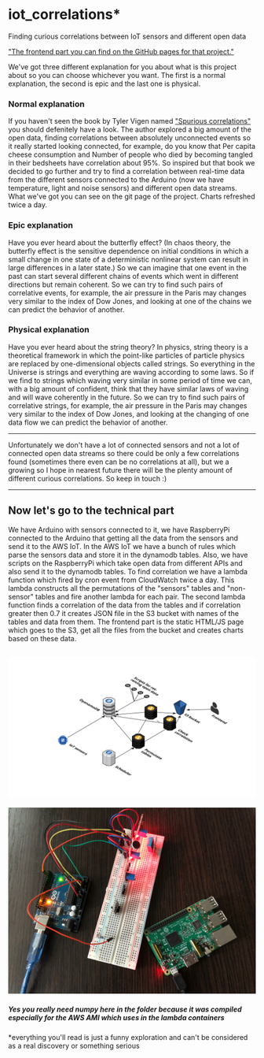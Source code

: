 # iot_correlations*
Finding curious correlations between IoT sensors and different open data

["The frontend part you can find on the GitHub pages for that project."](https://vz10.github.io/iot_correlations/)

We've got three different explanation for you about what is this project about so you can choose whichever you want. The first is a normal explanation, the second is epic and the last one is physical.

### Normal explanation
If you haven't seen the book by Tyler Vigen named ["Spurious correlations"](http://www.tylervigen.com/spurious-correlations) you should defenitely have a look. The author explored a big amount of the open data, finding correlations between absolutely unconnected events so it really started looking connected, for example, do you know that Per capita cheese consumption and Number of people who died by becoming tangled in their bedsheets have correlation about 95%.
So inspired but that book we decided to go further and try to find a correlation between real-time data from the different sensors connected to the Arduino (now we have temperature, light and noise sensors) and different open data streams. What we've got you can see on the git page of the project. Charts refreshed twice a day.

### Epic explanation
Have you ever heard about the butterfly effect? (In chaos theory, the butterfly effect is the sensitive dependence on initial conditions in which a small change in one state of a deterministic nonlinear system can result in large differences in a later state.) So we can imagine that one event in the past can start several different chains of events which went in different directions but remain coherent. So we can try to find such pairs of correlative events, for example, the air pressure in the Paris may changes very similar to the index of Dow Jones, and looking at one of the chains we can predict the behavior of another.

### Physical explanation
Have you ever heard about the string theory? In physics, string theory is a theoretical framework in which the point-like particles of particle physics are replaced by one-dimensional objects called strings. So everything in the Universe is strings and everything are waving according to some laws. So if we find to strings which waving very similar in some period of time we can, with a big amount of confident, think that they have similar laws of waving and will wave coherently in the future. So we can try to find such pairs of correlative strings, for example, the air pressure in the Paris may changes very similar to the index of Dow Jones, and looking at the changing of one data flow we can predict the behavior of another.

---

Unfortunately we don't have a lot of connected sensors and not a lot of connected open data streams so there could be only a few correlations found (sometimes there even can be no correlations at all), but we a growing so I hope in nearest future there will be the plenty amount of different curious correlations. So keep in touch :)

---

## Now let's go to the technical part

We have Arduino with sensors connected to it, we have RaspberryPi connected to the Arduino that getting all the data from the sensors and send it to the AWS IoT. In the AWS IoT we have a bunch of rules which parse the sensors data and store it in the dynamodb tables. Also, we have scripts on the RaspberryPi which take open data from different APIs and also send it to the dynamodb tables.
To find correlation we have a lambda function which fired by cron event from CloudWatch twice a day. This lambda constructs all the permutations of the "sensors" tables and "non-sensor" tables and fire another lambda for each pair. The second lambda function finds a correlation of the data from the tables and if correlation greater then 0.7 it creates JSON file in the S3 bucket with names of the tables and data from them.
The frontend part is the static HTML/JS page which goes to the S3, get all the files from the bucket and creates charts based on these data.

![alt text](./cloudcraft.png "Project structure")
---
![alt text](./hardware.jpg "Project hardware")

##### Yes you really need numpy here in the folder because it was compiled especially for the AWS AMI which uses in the lambda containers

*everything you'll read is just a funny exploration and can't be considered as a real discovery or something serious
